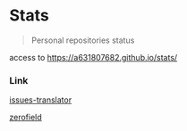 # Stats

> Personal repositories status

access to https://a631807682.github.io/stats/

### Link

[issues-translator](https://a631807682.github.io/stats/a631807682/issues-translator/latest-report/report.html)

[zerofield](https://a631807682.github.io/stats/a631807682/zerofield/latest-report/report.html)
